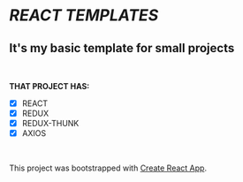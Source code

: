# *REACT TEMPLATES*
## **It's my basic template for small projects**

<br />

 **THAT PROJECT HAS:** 

- [x] REACT
- [x] REDUX
- [x] REDUX-THUNK
- [x] AXIOS

<br />

This project was bootstrapped with [Create React App](https://github.com/facebook/create-react-app).